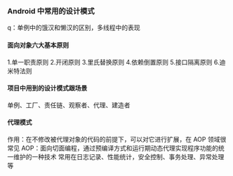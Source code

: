 ### Android 中常用的设计模式

q：单例中的饿汉和懒汉的区别，多线程中的表现

#### 面向对象六大基本原则

1.单一职责原则 2.开闭原则 3.里氏替换原则 4.依赖倒置原则 5.接口隔离原则 6.迪米特法则

#### 项目中用到的设计模式跟场景

单例、工厂、责任链、观察者、代理、建造者

#### 代理模式

作用：在不修改被代理对象的代码的前提下，可以对它进行扩展，在 AOP 领域很常见
AOP：面向切面编程，通过预编译方式和运行期动态代理实现程序功能的统一维护的一种技术
常用在日志记录、性能统计，安全控制、事务处理、异常处理等
